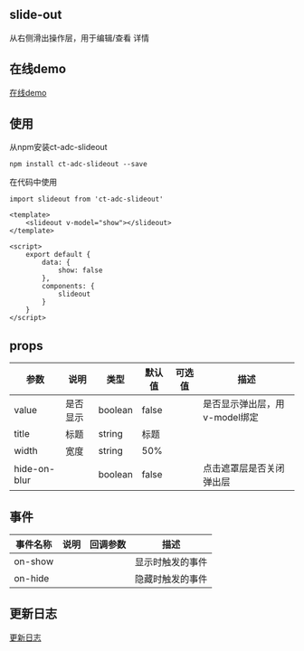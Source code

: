## slide-out

从右侧滑出操作层，用于编辑/查看 详情

## 在线demo

[在线demo]({在线demo地址})

## 使用

从npm安装ct-adc-slideout

```
npm install ct-adc-slideout --save

```
在代码中使用

```
import slideout from 'ct-adc-slideout'

<template>
	<slideout v-model="show"></slideout>
</template>

<script>
	export default {
		data: {
			show: false
		},
		components: {
			slideout
		}
	}
</script>

```

## props

参数 | 说明 | 类型 | 默认值 | 可选值 | 描述 |
--- | --- | --- | --- | ---- | ---
value | 是否显示 | boolean | false | | 是否显示弹出层，用v-model绑定|
title | 标题 | string | 标题 | | |
width | 宽度 | string | 50% | | |
hide-on-blur |  | boolean | false | |点击遮罩层是否关闭弹出层|

## 事件

事件名称 | 说明 | 回调参数 | 描述
--- | --- | --- | --- 
on-show |  |  | 显示时触发的事件
on-hide |  |  | 隐藏时触发的事件

## 更新日志

[更新日志](https://github.com/ct-adc/adc-slideout/blob/master/CHANGELOG.md)



